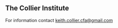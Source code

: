 ## The Collier Institute

For information contact [keith.collier.cfa@gmail.com](mailto:keith.collier.cfa@gmail.com)
